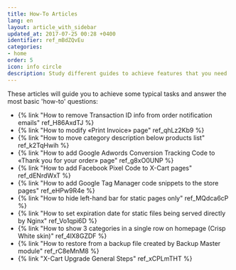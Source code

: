 ```yaml
---
title: How-To Articles
lang: en
layout: article_with_sidebar
updated_at: 2017-07-25 00:28 +0400
identifier: ref_mBdZQvEu
categories:
- home
order: 5
icon: info circle
description: Study different guides to achieve features that you need
---
```


These articles will guide you to achieve some typical tasks and answer the most basic 'how-to' questions:

*   {% link "How to remove Transaction ID info from order notification emails" ref_H86AxdTJ %}
*   {% link "How to modify «Print Invoice» page" ref_qhLz2Kb9 %}
*   {% link "How to move category description below products list" ref_k2TqHwih %}
*   {% link "How to add Google Adwords Conversion Tracking Code to «Thank you for your order» page" ref_g8xO0UNP %}
*   {% link "How to add Facebook Pixel Сode to X-Cart pages" ref_dENrdWxT %}
*   {% link "How to add Google Tag Manager code snippets to the store pages" ref_eHPw9R4e %}
*   {% link "How to hide left-hand bar for static pages only" ref_MQdca6cP %}
*   {% link "How to set expiration date for static files being served directly by Nginx" ref_Vo1qpi6D %}
*   {% link "How to show 3 categories in a single row on homepage (Crisp White skin)" ref_4lX8GZDF %}
*   {% link "How to restore from a backup file created by Backup Master module" ref_rC8eMnM8 %}
*   {% link "X-Cart Upgrade General Steps" ref_xCPLmTHT %}
